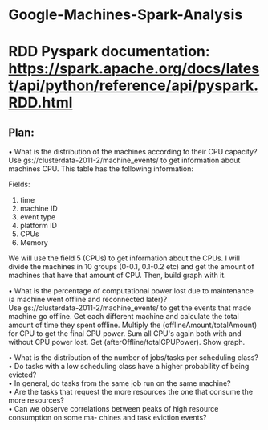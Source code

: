 # Google-Machines-Spark-Analysis

# RDD Pyspark documentation: https://spark.apache.org/docs/latest/api/python/reference/api/pyspark.RDD.html

## Plan: 
• What is the distribution of the machines according to their CPU capacity?  
Use gs://clusterdata-2011-2/machine_events/ to get information about machines CPU. This table has the following information:  

Fields:  
1. time  
2. machine ID  
3. event type  
4. platform ID  
5. CPUs  
6. Memory  

We will use the field 5 (CPUs) to get information about the CPUs. I will divide the machines in 10 groups (0-0.1, 0.1-0.2 etc) and get the amount of machines that have that amount of CPU. Then, build graph with it.  

• What is the percentage of computational power lost due to maintenance (a machine went offline and reconnected later)?  
Use gs://clusterdata-2011-2/machine_events/ to get the events that made machine go offline. Get each different machine and calculate the total amount of time they spent offline. Multiply the (offlineAmount/totalAmount) for CPU to get the final CPU power. Sum all CPU's again both with and without CPU power lost. Get (afterOffline/totalCPUPower). Show graph. 

• What is the distribution of the number of jobs/tasks per scheduling class?  
• Do tasks with a low scheduling class have a higher probability of being evicted?  
• In general, do tasks from the same job run on the same machine?  
• Are the tasks that request the more resources the one that consume the more resources?  
• Can we observe correlations between peaks of high resource consumption on some ma- chines and task eviction events?  